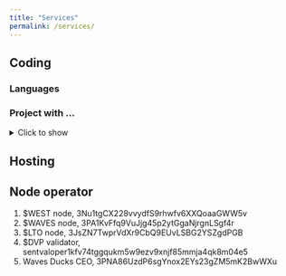 ```yaml
---
title: "Services"
permalink: /services/
---
```


## Coding
### Languages

### Project with ...

<details>
  	<summary>Click to show</summary>
	<iframe id="projectIFrame" src="https://bartduisters.com" title="Projects with ...">
	</iframe>
</details>

## Hosting
## Node operator

1. $WEST node, 3Nu1tgCX228vvydfS9rhwfv6XXQoaaGWW5v
2. $WAVES node, 3PA1KvFfq9VuJjg45p2ytGgaNjrgnLSgf4r
3. $LTO node, 3JsZN7TwprVdXr9CbQ9EUvLSBG2YSZgdPGB
4. $DVP validator, sentvaloper1kfv74tggqukm5w9ezv9xnjf85mmja4qk8m04e5
5. Waves Ducks CEO, 3PNA86UzdP6sgYnox2EYs23gZM5mK2BwWXu
